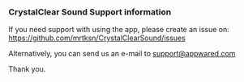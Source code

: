 ### CrystalClear Sound Support information

If you need support with using the app, please create an issue on: https://github.com/mrtksn/CrystalClearSound/issues

Alternatively, you can send us an e-mail to support@appwared.com

Thank you.
